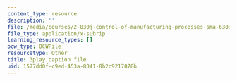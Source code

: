 ```yaml
---
content_type: resource
description: ''
file: /media/courses/2-830j-control-of-manufacturing-processes-sma-6303-spring-2008/1577dd0fc9ed453a80418b2c9217878b_vHxLQwZtAD8.srt
file_type: application/x-subrip
learning_resource_types: []
ocw_type: OCWFile
resourcetype: Other
title: 3play caption file
uid: 1577dd0f-c9ed-453a-8041-8b2c9217878b
---
```


